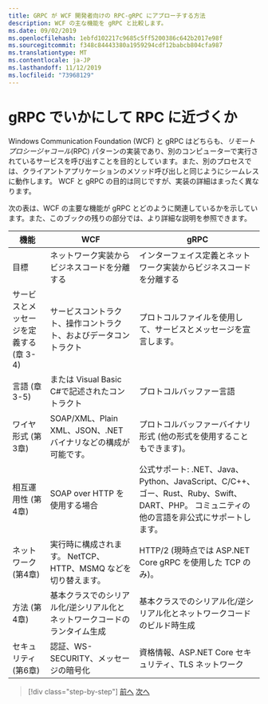 ```yaml
---
title: GRPC が WCF 開発者向けの RPC-gRPC にアプローチする方法
description: WCF の主な機能を gRPC と比較します。
ms.date: 09/02/2019
ms.openlocfilehash: 1ebfd102217c9685c5ff5200386c642b2017e98f
ms.sourcegitcommit: f348c84443380a1959294cdf12babcb804cfa987
ms.translationtype: MT
ms.contentlocale: ja-JP
ms.lasthandoff: 11/12/2019
ms.locfileid: "73968129"
---
```

# <a name="how-grpc-approaches-rpc"></a>gRPC でいかにして RPC に近づくか

Windows Communication Foundation (WCF) と gRPC はどちらも、*リモートプロシージャコール*(RPC) パターンの実装であり、別のコンピューターで実行されているサービスを呼び出すことを目的としています。また、別のプロセスでは、クライアントアプリケーションのメソッド呼び出しと同じようにシームレスに動作します。 WCF と gRPC の目的は同じですが、実装の詳細はまったく異なります。

次の表は、WCF の主要な機能が gRPC とどのように関連しているかを示しています。また、このブックの残りの部分では、より詳細な説明を参照できます。

| 機能 | WCF | gRPC |
| -------- | --- | ---- |
| 目標 | ネットワーク実装からビジネスコードを分離する | インターフェイス定義とネットワーク実装からビジネスコードを分離する |
| サービスとメッセージを定義する (章 3-4)  | サービスコントラクト、操作コントラクト、およびデータコントラクト | プロトコルファイルを使用して、サービスとメッセージを宣言します。 |
| 言語 (章 3-5) | または Visual Basic C#で記述されたコントラクト | プロトコルバッファー言語 |
| ワイヤ形式 (第3章) | SOAP/XML、Plain XML、JSON、.NET バイナリなどの構成が可能です。 | プロトコルバッファーバイナリ形式 (他の形式を使用することもできます)。
| 相互運用性 (第4章) | SOAP over HTTP を使用する場合 | 公式サポート: .NET、Java、Python、JavaScript、C/C++、ゴー、Rust、Ruby、Swift、DART、PHP。 コミュニティの他の言語を非公式にサポートします。 |
| ネットワーク (第4章) | 実行時に構成されます。 NetTCP、HTTP、MSMQ などを切り替えます。 | HTTP/2 (現時点では ASP.NET Core gRPC を使用した TCP のみ)。 |
| 方法 (第4章) | 基本クラスでのシリアル化/逆シリアル化とネットワークコードのランタイム生成 | 基本クラスでのシリアル化/逆シリアル化とネットワークコードのビルド時生成 |
| セキュリティ (第6章) | 認証、WS-SECURITY、メッセージの暗号化 | 資格情報、ASP.NET Core セキュリティ、TLS ネットワーク |

>[!div class="step-by-step"]
>[前へ](grpc-overview.md)
>[次へ](interface-definition-language.md)
